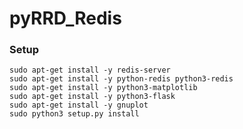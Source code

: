 # pyRRD_Redis

### Setup

    sudo apt-get install -y redis-server
    sudo apt-get install -y python-redis python3-redis
    sudo apt-get install -y python3-matplotlib
    sudo apt-get install -y python3-flask
    sudo apt-get install -y gnuplot
    sudo python3 setup.py install

